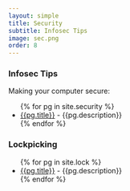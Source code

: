 ```yaml
---
layout: simple
title: Security
subtitle: Infosec Tips
image: sec.png
order: 8
---
```


### Infosec Tips

Making your computer secure:

<ul>
{% for pg in site.security %}
    <li><a href="{{pg.url}}">{{pg.title}}</a> - {{pg.description}}</li>
{% endfor %}
</ul>

### Lockpicking

<ul>
{% for pg in site.lock %}
    <li><a href="{{pg.url}}">{{pg.title}}</a> - {{pg.description}}</li>
{% endfor %}
</ul>
